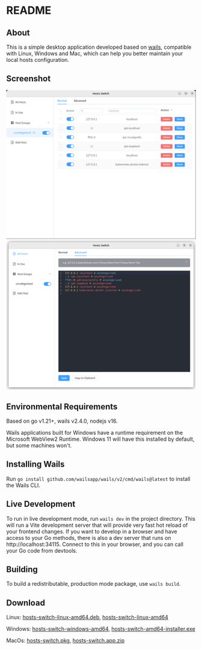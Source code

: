 # README

## About

This is a simple desktop application developed based on [wails](https://wails.io/), compatible with Linux, Windows and Mac, which can help you better maintain your local hosts configuration.

## Screenshot

![Screenshot1](screenshot1.png "Screenshot1")
![Screenshot2](screenshot2.png "Screenshot2")

## Environmental Requirements
Based on go v1.21+, wails v2.4.0, nodejs v16. 

Wails applications built for Windows have a runtime requirement on the Microsoft WebView2 Runtime. Windows 11 will have this installed by default, but some machines won't.

## Installing Wails
Run `go install github.com/wailsapp/wails/v2/cmd/wails@latest` to install the Wails CLI.

## Live Development

To run in live development mode, run `wails dev` in the project directory. This will run a Vite development
server that will provide very fast hot reload of your frontend changes. If you want to develop in a browser
and have access to your Go methods, there is also a dev server that runs on http://localhost:34115. Connect
to this in your browser, and you can call your Go code from devtools.

## Building

To build a redistributable, production mode package, use `wails build`.

## Download

Linux: [hosts-switch-linux-amd64.deb](https://github.com/conkayyan/hosts-switch/releases/latest/download/hosts-switch-linux-amd64.deb), [hosts-switch-linux-amd64](https://github.com/conkayyan/hosts-switch/releases/latest/download/hosts-switch-linux-amd64)

Windows: [hosts-switch-windows-amd64](https://github.com/conkayyan/hosts-switch/releases/latest/download/hosts-switch-windows-amd64), [hosts-switch-amd64-installer.exe](https://github.com/conkayyan/hosts-switch/releases/latest/download/hosts-switch-amd64-installer.exe)

MacOs: [hosts-switch.pkg](https://github.com/conkayyan/hosts-switch/releases/latest/download/hosts-switch.pkg), [hosts-switch.app.zip](https://github.com/conkayyan/hosts-switch/releases/latest/download/hosts-switch.app.zip)
